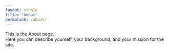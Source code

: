 ```yaml
---
layout: single
title: "About"
permalink: /about/
---
```


This is the About page.  
Here you can describe yourself, your background, and your mission for the site.